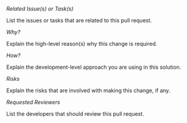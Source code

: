 *Related Issue(s) or Task(s)*

List the issues or tasks that are related to this pull request.

*Why?*

Explain the high-level reason(s) why this change is required.

*How?*

Explain the development-level approach you are using in this solution.

*Risks*

Explain the risks that are involved with making this change, if any.

*Requested Reviewers*

List the developers that should review this pull request.
